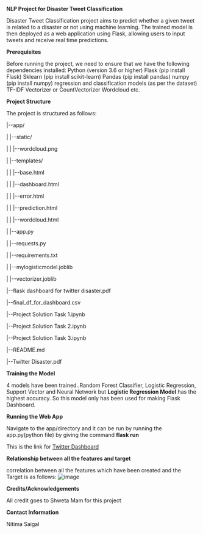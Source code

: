 
__NLP Project for Disaster Tweet Classification__

Disaster Tweet Classification project aims to predict whether a given tweet is related to a disaster or not using machine learning. The trained model is then deployed as a web application using Flask, allowing users to input tweets and receive real time predictions.

__Prerequisites__

Before running the project, we need to ensure that we have the following dependencies installed:
Python (version 3.6 or higher)
Flask (pip install Flask)
Sklearn (pip install scikit-learn)
Pandas (pip install pandas)
numpy (pip install numpy)
regression and classification models (as per the dataset)
TF-IDF Vectorizer or CountVectorizer
Wordcloud etc.

__Project Structure__

The project is structured as follows:

|--app/

| |--static/ 

| | |--wordcloud.png

| |--templates/

| | |--base.html

| | |--dashboard.html

| | |--error.html

| | |--prediction.html

| | |--wordcloud.html

| |--app.py

| |--requests.py

| |--requirements.txt

| |--mylogisticmodel.joblib

| |--vectorizer.joblib

|--flask dashboard for twitter disaster.pdf

|--final_df_for_dashboard.csv


|--Project Solution Task 1.ipynb

|--Project Solution Task 2.ipynb

|--Project Solution Task 3.ipynb


|--README.md

|--Twitter Disaster.pdf

__Training the Model__

4 models have been trained..Random Forest Classifier, Logistic Regression, Support Vector and Neural Network but __Logistic Regression Model__ has the highest accuracy. So this model only has been used for making Flask Dashboard.

__Running the Web App__

Navigate to the app/directory and it can be run by running the app.py(python file) by giving the command __flask run__

This is the link for [Twitter Dashboard](http://127.0.0.1:5000/)

__Relationship between all the features and target__

correlation between all the features which have been created and the Target is as follows:
![image](https://github.com/nitimasaigal/Project-7-Twitter-Disaster/assets/146649752/c90ca536-3367-4e2f-90e7-4fcf8296bce0)

__Credits/Acknowledgements__

All credit goes to Shweta Mam for this project

__Contact Information__

Nitima Saigal






